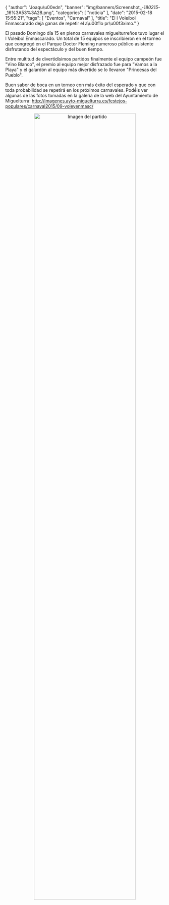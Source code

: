{
  "author": "Joaqu\u00edn", 
  "banner": "img/banners/Screenshot_-_180215_-_16%3A53%3A28.png", 
  "categories": [
    "noticia"
  ], 
  "date": "2015-02-18 15:55:21", 
  "tags": [
    "Eventos", 
    "Carnaval"
  ], 
  "title": "El I Voleibol Enmascarado deja ganas de repetir el a\u00f1o pr\u00f3ximo."
}

El pasado Domingo día 15 en plenos carnavales miguelturreños tuvo lugar el I Voleibol Enmascarado. Un total de 15 equipos se inscribieron en el torneo que congregó en el Parque Doctor Fleming  numeroso público asistente disfrutando del espectáculo y del buen tiempo. 

Entre multitud de divertidísimos partidos finalmente el equipo campeón fue "Vino Blanco", el premio al equipo mejor disfrazado fue para "Vamos a la Playa" y el galardón al equipo más divertido se lo llevaron "Princesas del Pueblo".

Buen sabor de boca en un torneo con más éxito del esperado y que con toda probabilidad se repetirá en los próximos carnavales. Podéis ver algunas de las fotos tomadas en la galería de la web del Ayuntamiento de Miguelturra: http://imagenes.ayto-miguelturra.es/festejos-populares/carnaval2015/09-voleyenmasc/

<center>
<a target="_new" href="http://www.advmiguelturra.org/img/banners/Screenshot%20-%20180215%20-%2016%3A53%3A28.png"> 
<img alt="Imagen del partido" width="80%" align="center" src="http://www.advmiguelturra.org/img/banners/Screenshot%20-%20180215%20-%2016%3A53%3A28.png"/> </a> </center>

